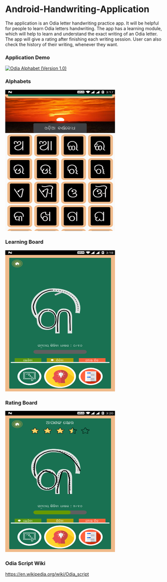 # Android-Handwriting-Application

The application is an Odia letter handwriting practice app. It will be helpful for people to learn Odia letters handwriting. The app has a learning module, which will help to learn and understand the exact writing of an Odia letter. The app will give a rating after finishing each writing session. User can also check the history of their writing, whenever they want.

### Application Demo

[![Odia Alphabet (Version 1.0)](https://img.youtube.com/vi/IZtcetrBmAI/0.jpg)](https://www.youtube.com/watch?v=IZtcetrBmAI)

### Alphabets

<img src="/release/app-screenshot/dashboard.png" width="350" height="450" />

### Learning Board

<img src="/release/app-screenshot/learn.png" width="350" height="450" />

### Rating Board

<img src="/release/app-screenshot/user_drawing.png" width="350"  height="450" />

### Odia Script Wiki
https://en.wikipedia.org/wiki/Odia_script

